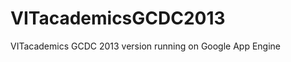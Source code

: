 VITacademicsGCDC2013
====================

VITacademics GCDC 2013 version running on Google App Engine

